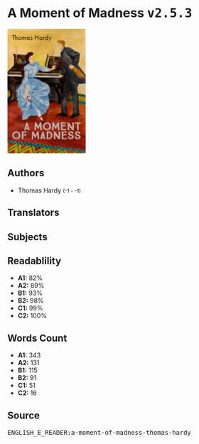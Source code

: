 # A Moment of Madness <kbd>v2.5.3</kbd>

![](./cover.medium.jpg "")

## Authors


 - Thomas Hardy <small>(-1 - -1)</small>

## Translators



## Subjects



## Readablility


 - **A1:** 82%
 - **A2:** 89%
 - **B1:** 93%
 - **B2:** 98%
 - **C1:** 99%
 - **C2:** 100%

## Words Count


 - **A1:** 343
 - **A2:** 131
 - **B1:** 115
 - **B2:** 91
 - **C1:** 51
 - **C2:** 16

## Source


<kbd>ENGLISH_E_READER:a-moment-of-madness-thomas-hardy</kbd>
